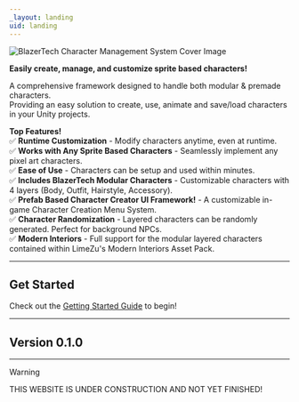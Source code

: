 ```yaml
---
_layout: landing
uid: landing
---
```


![BlazerTech Character Management System Cover Image](~/images/blazertech-character-management-system-logo.png)

**Easily create, manage, and customize sprite based characters!**

A comprehensive framework designed to handle both modular & premade characters.  
Providing an easy solution to create, use, animate and save/load characters in your Unity projects.


**Top Features!**  
✅ **Runtime Customization** - Modify characters anytime, even at runtime.  
✅ **Works with Any Sprite Based Characters** - Seamlessly implement any pixel art characters.  
✅ **Ease of Use** - Characters can be setup and used within minutes.  
✅ **Includes BlazerTech Modular Characters** - Customizable characters with 4 layers (Body, Outfit, Hairstyle, Accessory).  
✅ **Prefab Based Character Creator UI Framework!** - A customizable in-game Character Creation Menu System.  
✅ **Character Randomization** - Layered characters can be randomly generated. Perfect for background NPCs.  
✅ **Modern Interiors** - Full support for the modular layered characters contained within LimeZu's Modern Interiors Asset Pack.  

---

## Get Started
Check out the [Getting Started Guide](<xref:basic-concepts>) to begin!

<!-- ![BlazerTech Character Management System Cover Image](~/images/blazertech-character-management-system-cover-iamge.png) -->
---

## Version 0.1.0

---
        
> [!WARNING]
> THIS WEBSITE IS UNDER CONSTRUCTION AND NOT YET FINISHED!